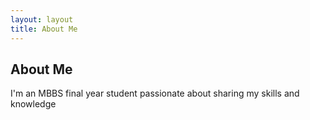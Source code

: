 ```yaml
---
layout: layout
title: About Me
---
```


## About Me
I'm an MBBS final year student passionate about sharing my skills and knowledge
